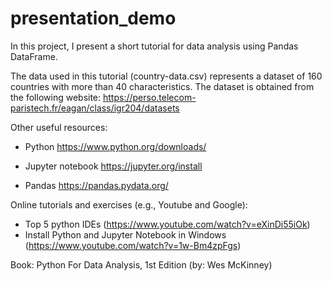 # presentation_demo

In this project, I present a short tutorial for data analysis using Pandas DataFrame.

The data used in this tutorial (country-data.csv) represents a dataset of 160 countries with more than 40 characteristics. The dataset is obtained from the following website: https://perso.telecom-paristech.fr/eagan/class/igr204/datasets


Other useful resources:

- Python https://www.python.org/downloads/

- Jupyter notebook https://jupyter.org/install

- Pandas https://pandas.pydata.org/


Online tutorials and exercises (e.g., Youtube and Google):
- Top 5 python IDEs (https://www.youtube.com/watch?v=eXinDi55iOk)
- Install Python and Jupyter Notebook in Windows (https://www.youtube.com/watch?v=1w-Bm4zpFgs)

Book: Python For Data Analysis, 1st Edition (by: Wes McKinney)
